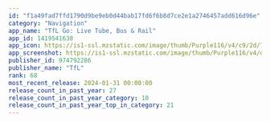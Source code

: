 ```yaml
---
id: "f1a49fad7ffd1790d9be9eb0d44bab17fd6f6b8d7ce2e1a2746457add616d96e"
category: "Navigation"
app_name: "TfL Go: Live Tube, Bus & Rail"
app_id: 1419541638
app_icon: https://is1-ssl.mzstatic.com/image/thumb/Purple116/v4/c9/2d/79/c92d7903-9841-bbda-f076-db87aa9bd093/AppIcon-0-0-1x_U007epad-0-0-85-220.png/1024x1024bb.png
app_screenshot: https://is1-ssl.mzstatic.com/image/thumb/Purple116/v4/d6/9a/fa/d69afad4-b6c4-812b-9c51-7232166026f8/41d5cb71-8328-45c3-a9d0-aa95ec72541c_6.5_Screen_01.png/1242x2688bb.png
publisher_id: 974792286
publisher_name: "TfL"
rank: 68
most_recent_release: 2024-01-31 00:00:00
release_count_in_past_year: 27
release_count_in_past_year_category: 10
release_count_in_past_year_top_in_category: 21
---
```

